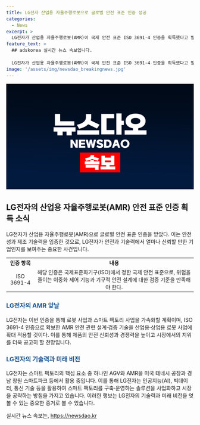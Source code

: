 ```yaml
---
title: LG전자 산업용 자율주행로봇으로 글로벌 안전 표준 인증 성공
categories:
  - News
excerpt: >
  LG전자가 산업용 자율주행로봇(AMR)이 국제 안전 표준 ISO 3691-4 인증을 획득했다고 발표했다. 이는 유럽 수출에 필수적이며, LG전자는 이를 통해 로봇 사업과 스마트 팩토리 사업을 가속화할 계획이라고 전했다. AMR은 안전제어기와 경로를 스스로 찾는 데모 물류 로봇으로, 이를 통해 LG전자는 산업용 로봇 기술과 스마트 팩토리를 구축하는데 중점을 두고 있다.
feature_text: >
  ## adskorea 실시간 뉴스 속보입니다.

  LG전자가 산업용 자율주행로봇(AMR)이 국제 안전 표준 ISO 3691-4 인증을 획득했다고 발표했다. 이는 유럽 수출에 필수적이며, LG전자는 이를 통해 로봇 사업과 스마트 팩토리 사업을 가속화할 계획이라고 전했다. AMR은 안전제어기와 경로를 스스로 찾는 데모 물류 로봇으로, 이를 통해 LG전자는 산업용 로봇 기술과 스마트 팩토리를 구축하는데 중점을 두고 있다.
image: '/assets/img/newsdao_breakingnews.jpg'
---
```


<p><img src="/assets/img/newsdao_breakingnews.jpg" alt="adskorea 속보" /></p>

<h2 data-ke-size="size26">LG전자의 산업용 자율주행로봇(AMR) 안전 표준 인증 획득 소식</h2>

<p data-ke-size="size16">LG전자가 산업용 자율주행로봇(AMR)으로 글로벌 안전 표준 인증을 받았다. 이는 안전성과 제조 기술력을 입증한 것으로, LG전자가 안전과 기술력에서 얼마나 신뢰할 만한 기업인지를 보여주는 중요한 사건입니다.</p>

<table>
  <tbody>
    <tr>
      <td style="text-align: center; height: 17px;"><b>인증 항목</b></td>
      <td style="text-align: center; height: 17px;"><b>내용</b></td>
    </tr>
    <tr>
      <td style="text-align: center; height: 17px;">ISO 3691-4</td>
      <td style="text-align: center; height: 17px;">해당 인증은 국제표준화기구(ISO)에서 정한 국제 안전 표준으로, 위험을 줄이는 이중화 제어 기능과 기구적 안전 설계에 대한 검증 기준을 만족해야 한다.</td>
    </tr>
  </tbody>
</table>

<h3><span style="color: #1a5490;">LG전자의 AMR 앞날</span></h3>

<p data-ke-size="size16">LG전자는 이번 인증을 통해 로봇 사업과 스마트 팩토리 사업을 가속화할 계획이며, ISO 3691-4 인증으로 확보한 AMR 안전 관련 설계·검증 기술을 산업용·상업용 로봇 사업에 확대 적용할 것이다. 이를 통해 제품의 안전 신뢰성과 경쟁력을 높이고 시장에서의 지위를 더욱 공고히 할 전망입니다.</p>

<h3><span style="color: #1a5490;">LG전자의 기술력과 미래 비전</span></h3>

<p data-ke-size="size16">LG전자는 스마트 팩토리의 핵심 요소 중 하나인 AGV와 AMR을 미국 테네시 공장과 경남 창원 스마트파크 등에서 활용 중입니다. 이를 통해 LG전자는 인공지능(AI), 빅데이터, 통신 기술 등을 활용하여 스마트 팩토리를 구축·운영하는 솔루션을 사업화하고 시장을 공략하는 방침을 가지고 있습니다. 이러한 행보는 LG전자의 기술력과 미래 비전을 엿볼 수 있는 중요한 증거로 볼 수 있습니다.</p>
실시간 뉴스 속보는, <a href="https://newsdao.kr" rel="dofollow">https://newsdao.kr</a>


